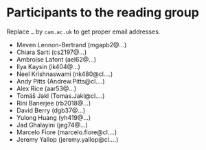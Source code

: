 # Participants to the reading group

Replace `…` by `cam.ac.uk` to get proper email addresses.

- Meven Lennon-Bertrand (mgapb2@…)
- Chiara Sarti (cs2197@…)
- Ambroise Lafont (ael62@…)
- Ilya Kaysin (ik404@…)
- Neel Krishnaswami (nk480@cl.…)
- Andy Pitts (Andrew.Pitts@cl.…)
- Alex Rice (aar53@…)
- Tomáš Jakl (Tomas.Jakl@cl.…)
- Rini Banerjee (rb2018@…)
- David Berry (dgb37@…)
- Yulong Huang (yh419@…)
- Jad Ghalayini (jeg74@…)
- Marcelo Fiore (marcelo.fiore@cl.…)
- Jeremy Yallop (jeremy.yallop@cl.…)